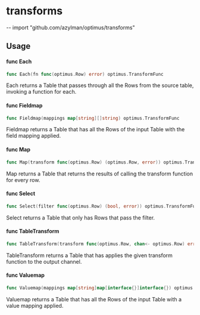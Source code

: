 # transforms
--
    import "github.com/azylman/optimus/transforms"


## Usage

#### func  Each

```go
func Each(fn func(optimus.Row) error) optimus.TransformFunc
```
Each returns a Table that passes through all the Rows from the source table,
invoking a function for each.

#### func  Fieldmap

```go
func Fieldmap(mappings map[string][]string) optimus.TransformFunc
```
Fieldmap returns a Table that has all the Rows of the input Table with the field
mapping applied.

#### func  Map

```go
func Map(transform func(optimus.Row) (optimus.Row, error)) optimus.TransformFunc
```
Map returns a Table that returns the results of calling the transform function
for every row.

#### func  Select

```go
func Select(filter func(optimus.Row) (bool, error)) optimus.TransformFunc
```
Select returns a Table that only has Rows that pass the filter.

#### func  TableTransform

```go
func TableTransform(transform func(optimus.Row, chan<- optimus.Row) error) optimus.TransformFunc
```
TableTransform returns a Table that has applies the given transform function to
the output channel.

#### func  Valuemap

```go
func Valuemap(mappings map[string]map[interface{}]interface{}) optimus.TransformFunc
```
Valuemap returns a Table that has all the Rows of the input Table with a value
mapping applied.
